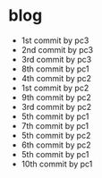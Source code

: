# blog

- 1st commit by pc3
- 2nd commit by pc3
- 3rd commit by pc3
- 8th commit by pc1
- 4th commit by pc2
- 1st commit by pc2
- 9th commit by pc2
- 3rd commit by pc2
- 5th commit by pc1
- 7th commit by pc1
- 5th commit by pc2
- 6th commit by pc2
- 5th commit by pc1
- 10th commit by pc1
